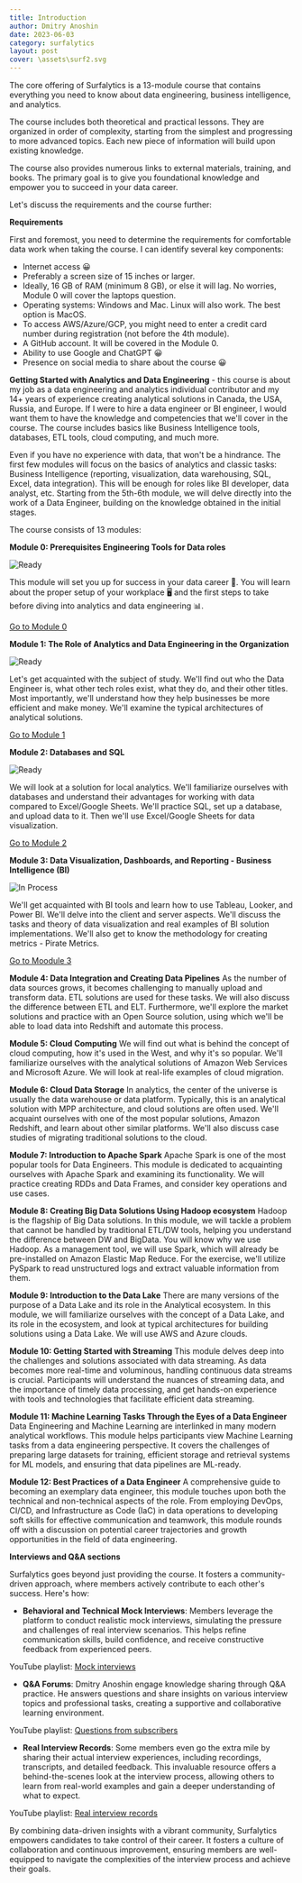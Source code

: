 ```yaml
---
title: Introduction
author: Dmitry Anoshin 
date: 2023-06-03
category: surfalytics
layout: post
cover: \assets\surf2.svg
---
```


The core offering of Surfalytics is a 13-module course that contains everything you need to know about data engineering, business intelligence, and analytics.  

The course includes both theoretical and practical lessons. They are organized in order of complexity, starting from the simplest and progressing to more advanced topics. Each new piece of information will build upon existing knowledge.

The course also provides numerous links to external materials, training, and books. The primary goal is to give you foundational knowledge and empower you to succeed in your data career.

Let's discuss the requirements and the course further:

**Requirements**

First and foremost, you need to determine the requirements for comfortable data work when taking the course. I can identify several key components:

- Internet access 😀 <br>
- Preferably a screen size of 15 inches or larger. <br>
- Ideally, 16 GB of RAM (minimum 8 GB), or else it will lag. No worries, Module 0 will cover the laptops question. <br>
- Operating systems: Windows and Mac. Linux will also work. The best option is MacOS. <br>
- To access AWS/Azure/GCP, you might need to enter a credit card number during registration (not before the 4th module). <br>
- A GitHub account. It will be covered in the Module 0. <br>
- Ability to use Google and ChatGPT 😀 <br>
- Presence on social media to share about the course 😀

**Getting Started with Analytics and Data Engineering** - this course is about my job as a data engineering and analytics individual contributor and my 14+ years of experience creating analytical solutions in Canada, the USA,  Russia, and Europe. If I were to hire a data engineer or BI engineer, I would want them to have the knowledge and competencies that we'll cover in the course. The course includes basics like Business Intelligence tools, databases, ETL tools, cloud computing, and much more.

Even if you have no experience with data, that won't be a hindrance. The first few modules will focus on the basics of analytics and classic tasks: Business Intelligence (reporting, visualization, data warehousing, SQL, Excel, data integration). This will be enough for roles like BI developer, data analyst, etc. Starting from the 5th-6th module, we will delve directly into the work of a Data Engineer, building on the knowledge obtained in the initial stages.

The course consists of 13 modules:

**Module 0: Prerequisites Engineering Tools for Data roles**

![Ready](https://img.shields.io/badge/-ready-green)

This module will set you up for success in your data career 🚀. You will learn about the proper setup of your workplace 🖥️ and the first steps to take before diving into analytics and data engineering 📊.

[Go to Module 0](https://surfalytics.com/surfalytics/2023-06-04-Module00.html)

**Module 1: The Role of Analytics and Data Engineering in the Organization**

![Ready](https://img.shields.io/badge/-ready-green)

Let's get acquainted with the subject of study. We'll find out who the Data Engineer is, what other tech roles exist, what they do, and their other titles. Most importantly, we'll understand how they help businesses be more efficient and make money. We'll examine the typical architectures of analytical solutions.

[Go to Module 1](https://surfalytics.com/surfalytics/2023-06-04-Module01.html)

**Module 2: Databases and SQL**

![Ready](https://img.shields.io/badge/-ready-green)

We will look at a solution for local analytics. We'll familiarize ourselves with databases and understand their advantages for working with data compared to Excel/Google Sheets. We'll practice SQL, set up a database, and upload data to it. Then we'll use Excel/Google Sheets for data visualization.

[Go to Module 2](https://surfalytics.com/surfalytics/2023-06-04-Module02.html)

**Module 3: Data Visualization, Dashboards, and Reporting - Business Intelligence (BI)**

![In Process](https://img.shields.io/badge/-in%20process-yellow)

We'll get acquainted with BI tools and learn how to use Tableau, Looker, and Power BI. We'll delve into the client and server aspects. We'll discuss the tasks and theory of data visualization and real examples of BI solution implementations. We'll also get to know the methodology for creating metrics - Pirate Metrics.

[Go to Moodule 3](https://surfalytics.com/surfalytics/2023-06-04-Module03.html)

**Module 4: Data Integration and Creating Data Pipelines**
As the number of data sources grows, it becomes challenging to manually upload and transform data. ETL solutions are used for these tasks. We will also discuss the difference between ETL and ELT. Furthermore, we'll explore the market solutions and practice with an Open Source solution, using which we'll be able to load data into Redshift and automate this process.

**Module 5: Cloud Computing**
We will find out what is behind the concept of cloud computing, how it's used in the West, and why it's so popular. We'll familiarize ourselves with the analytical solutions of Amazon Web Services and Microsoft Azure. We will look at real-life examples of cloud migration.

**Module 6: Cloud Data Storage**
In analytics, the center of the universe is usually the data warehouse or data platform. Typically, this is an analytical solution with MPP architecture, and cloud solutions are often used. We'll acquaint ourselves with one of the most popular solutions, Amazon Redshift, and learn about other similar platforms. We'll also discuss case studies of migrating traditional solutions to the cloud.

**Module 7: Introduction to Apache Spark**
Apache Spark is one of the most popular tools for Data Engineers. This module is dedicated to acquainting ourselves with Apache Spark and examining its functionality. We will practice creating RDDs and Data Frames, and consider key operations and use cases.

**Module 8: Creating Big Data Solutions Using Hadoop ecosystem**
Hadoop is the flagship of Big Data solutions. In this module, we will tackle a problem that cannot be handled by traditional ETL/DW tools, helping you understand the difference between DW and BigData. You will know why we use Hadoop. As a management tool, we will use Spark, which will already be pre-installed on Amazon Elastic Map Reduce. For the exercise, we'll utilize PySpark to read unstructured logs and extract valuable information from them.

**Module 9: Introduction to the Data Lake**
There are many versions of the purpose of a Data Lake and its role in the Analytical ecosystem. In this module, we will familiarize ourselves with the concept of a Data Lake, and its role in the ecosystem, and look at typical architectures for building solutions using a Data Lake. We will use AWS and Azure clouds.

**Module 10: Getting Started with Streaming**
This module delves deep into the challenges and solutions associated with data streaming. As data becomes more real-time and voluminous, handling continuous data streams is crucial. Participants will understand the nuances of streaming data, and the importance of timely data processing, and get hands-on experience with tools and technologies that facilitate efficient data streaming.

**Module 11: Machine Learning Tasks Through the Eyes of a Data Engineer**
Data Engineering and Machine Learning are interlinked in many modern analytical workflows. This module helps participants view Machine Learning tasks from a data engineering perspective. It covers the challenges of preparing large datasets for training, efficient storage and retrieval systems for ML models, and ensuring that data pipelines are ML-ready.

**Module 12: Best Practices of a Data Engineer**
A comprehensive guide to becoming an exemplary data engineer, this module touches upon both the technical and non-technical aspects of the role. From employing DevOps, CI/CD, and Infrastructure as Code (IaC) in data operations to developing soft skills for effective communication and teamwork, this module rounds off with a discussion on potential career trajectories and growth opportunities in the field of data engineering.

**Interviews and Q&A sections**

Surfalytics goes beyond just providing the course. It fosters a community-driven approach, where members actively contribute to each other's success. Here's how:

* **Behavioral and Technical Mock Interviews**: Members leverage the platform to conduct realistic mock interviews, simulating the pressure and challenges of real interview scenarios. This helps refine communication skills, build confidence, and receive constructive feedback from experienced peers.

YouTube playlist: [Mock interviews](https://www.youtube.com/playlist?list=PLNCDg7zJiXhPD0ethFHC-1V1pkvWhc633)

* **Q&A Forums**: Dmitry Anoshin engage knowledge sharing through Q&A practice. He answers questions and share insights on various interview topics and professional tasks, creating a supportive and collaborative learning environment.

YouTube playlist: [Questions from subscribers](https://www.youtube.com/playlist?list=PLNCDg7zJiXhPWhzAnmIbb1Vvd_BfnXdzd)

* **Real Interview Records**: Some members even go the extra mile by sharing their actual interview experiences, including recordings, transcripts, and detailed feedback. This invaluable resource offers a behind-the-scenes look at the interview process, allowing others to learn from real-world examples and gain a deeper understanding of what to expect.

YouTube playlist: [Real interview records](https://www.youtube.com/playlist?list=PLNCDg7zJiXhM5Gshe5_Q2HAZM5vIOLpI1)

By combining data-driven insights with a vibrant community, Surfalytics empowers candidates to take control of their career. It fosters a culture of collaboration and continuous improvement, ensuring members are well-equipped to navigate the complexities of the interview process and achieve their goals. 
